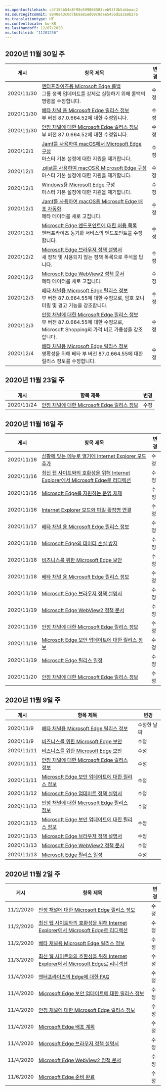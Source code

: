 ```yaml
---
ms.openlocfilehash: c4f155b54e8f98e599868583ceb93f3b5abbeac2
ms.sourcegitcommit: 8840ea3c0d7b68a81ed09c9dae5456d1a3a0b27a
ms.translationtype: HT
ms.contentlocale: ko-KR
ms.lasthandoff: 12/07/2020
ms.locfileid: "11201256"
---
```

<!-- This file is generated automatically each week. Changes made to this file will be overwritten.-->

## 2020년 11월 30일 주


| 게시 |항목 제목 | 변경 |
|------|------------|--------|
| 2020/11/30 | [엔터프라이즈용 Microsoft Edge 롤백](/DeployEdge/edge-learnmore-rollback)<br>그룹 정책 업데이트를 강제로 실행하기 위해 롤백의 명령을 수정합니다. | 수정 |
| 2020/11/30 | [베타 채널 용 Microsoft Edge 릴리스 정보](/DeployEdge/microsoft-edge-relnote-beta-channel)<br>부 버전 87.0.664.52에 대한 수정입니다.  | 수정 |
| 2020/11/30 | [안정 채널에 대한 Microsoft Edge 릴리스 정보](/DeployEdge/microsoft-edge-relnote-stable-channel) <br>부 버전 87.0.664.52에 대한 수정입니다.| 수정 |
| 2020/12/1 | [Jamf를 사용하여 macOS에서 Microsoft Edge 구성](/DeployEdge/configure-microsoft-edge-on-mac-jamf)<br>마스터 기본 설정에 대한 지원을 제거합니다. | 수정 |
| 2020/12/1 | [.plist를 사용하여 macOS용 Microsoft Edge 구성](/DeployEdge/configure-microsoft-edge-on-mac)<br>마스터 기본 설정에 대한 지원을 제거합니다. | 수정 |
| 2020/12/1 | [Windows용 Microsoft Edge 구성](/DeployEdge/configure-microsoft-edge)<br>마스터 기본 설정에 대한 지원을 제거합니다. | 수정 |
| 2020/12/1 | [Jamf를 사용하여 macOS용 Microsoft Edge 배포 자동화](/DeployEdge/deploy-edge-mac-jamf)<br>메타 데이터를 새로 고칩니다. | 수정 |
| 2020/12/1 | [Microsoft Edge 엔드포인트에 대한 허용 목록](/DeployEdge/microsoft-edge-security-endpoints)<br>엔터프라이즈 동기화 서비스의 엔드포인트를 수정합니다. | 수정 |
| 2020/12/2 | [Microsoft Edge 브라우저 정책 설명서](/DeployEdge/microsoft-edge-policies)<br>새 정책 및 사용되지 않는 정책 목록으로 주석을 답니다. | 수정 |
| 2020/12/2 | [Microsoft Edge WebView2 정책 문서](/DeployEdge/microsoft-edge-webview-policies)<br>메타 데이터를 새로 고칩니다. | 수정 |
| 2020/12/3 | [베타 채널용 Microsoft Edge 릴리스 정보](/DeployEdge/microsoft-edge-relnote-beta-channel)<br>부 버전 87.0.664.55에 대한 수정으로, 암호 모니터링 및 경고 기능을 강조합니다. | 수정 |
| 2020/12/3 | [안정 채널에 대한 Microsoft Edge 릴리스 정보](/DeployEdge/microsoft-edge-relnote-stable-channel) <br>부 버전 87.0.664.55에 대한 수정으로, Microsoft Shopping의 가격 비교 가용성을 강조합니다.| 수정 |
| 2020/12/4 | [베타 채널용 Microsoft Edge 릴리스 정보](/DeployEdge/microsoft-edge-relnote-beta-channel)<br>명확성을 위해 베타 부 버전 87.0.664.55에 대한 릴리스 정보를 수정합니다.  | 수정 |


## 2020년 11월 23일 주


| 게시 |항목 제목 | 변경 |
|------|------------|--------|
| 2020/11/24 | [안정 채널에 대한 Microsoft Edge 릴리스 정보](/DeployEdge/microsoft-edge-relnote-stable-channel) | 수정 |


## 2020년 11월 16일 주


| 게시 |항목 제목 | 변경 |
|------|------------|--------|
| 2020/11/16 | [상황에 맞는 메뉴로 열기에 Internet Explorer 모드 추가](/DeployEdge/edge-ie-mode-add-guidance-filetype-associations) | 수정 |
| 2020/11/16 | [최신 웹 사이트와의 호환성을 위해 Internet Explorer에서 Microsoft Edge로 리디렉션](/DeployEdge/edge-learnmore-neededge) | 수정 |
| 2020/11/16 | [Microsoft Edge를 지원하는 운영 체제](/DeployEdge/microsoft-edge-supported-operating-systems) | 수정 |
| 2020/11/16 | [Internet Explorer 모드와 파일 확장명 연결](/DeployEdge/edge-ie-mode-add-guidance-filetype-associations) | 수정 |
| 2020/11/17 | [베타 채널 용 Microsoft Edge 릴리스 정보](/DeployEdge/microsoft-edge-relnote-beta-channel) | 수정 |
| 2020/11/18 | [Microsoft Edge의 데이터 손실 방지](/DeployEdge/microsoft-edge-security-dlp) | 수정 |
| 2020/11/18 | [비즈니스를 위한 Microsoft Edge 보안](/DeployEdge/ms-edge-security-for-business) | 수정 |
| 2020/11/18 | [베타 채널 용 Microsoft Edge 릴리스 정보](/DeployEdge/microsoft-edge-relnote-beta-channel) | 수정 |
| 2020/11/19 | [Microsoft Edge 브라우저 정책 설명서](/DeployEdge/microsoft-edge-policies) | 수정 |
| 2020/11/19 | [Microsoft Edge WebView2 정책 문서](/DeployEdge/microsoft-edge-webview-policies) | 수정 |
| 2020/11/19 | [안정 채널에 대한 Microsoft Edge 릴리스 정보](/DeployEdge/microsoft-edge-relnote-stable-channel) | 수정 |
| 2020/11/19 | [Microsoft Edge 보안 업데이트에 대한 릴리스 정보](/DeployEdge/microsoft-edge-relnotes-security) | 수정 |
| 2020/11/19 | [Microsoft Edge 릴리스 일정](/DeployEdge/microsoft-edge-release-schedule) | 수정 |
| 2020/11/20 | [안정 채널에 대한 Microsoft Edge 릴리스 정보](/DeployEdge/microsoft-edge-relnote-stable-channel) | 수정 |


## 2020년 11월 9일 주


| 게시 |항목 제목 | 변경 |
|------|------------|--------|
| 2020/11/9 | [베타 채널용 Microsoft Edge 릴리스 정보](/DeployEdge/microsoft-edge-relnote-beta-channel) | 수정한 날짜 |
| 2020/11/9 | [비즈니스를 위한 Microsoft Edge 보안](/DeployEdge/ms-edge-security-for-business) | 수정 |
| 2020/11/11 | [비즈니스를 위한 Microsoft Edge 보안](/DeployEdge/ms-edge-security-for-business) | 수정 |
| 2020/11/11 | [안정 채널에 대한 Microsoft Edge 릴리스 정보](/DeployEdge/microsoft-edge-relnote-stable-channel) | 수정 |
| 2020/11/11 | [Microsoft Edge 보안 업데이트에 대한 릴리스 정보](/DeployEdge/microsoft-edge-relnotes-security) | 수정 |
| 2020/11/12 | [Microsoft Edge 업데이트 정책 설명서](/DeployEdge/microsoft-edge-update-policies) | 수정 |
| 2020/11/13 | [안정 채널에 대한 Microsoft Edge 릴리스 정보](/DeployEdge/microsoft-edge-relnote-stable-channel) | 수정 |
| 2020/11/13 | [Microsoft Edge 보안 업데이트에 대한 릴리스 정보](/DeployEdge/microsoft-edge-relnotes-security) | 수정 |
| 2020/11/13 | [Microsoft Edge 브라우저 정책 설명서](/DeployEdge/microsoft-edge-policies) | 수정 |
| 2020/11/13 | [Microsoft Edge WebView2 정책 문서](/DeployEdge/microsoft-edge-webview-policies) | 수정 |
| 2020/11/13 | [Microsoft Edge 릴리스 일정](/DeployEdge/microsoft-edge-release-schedule) | 수정 |


## 2020년 11월 2일 주


| 게시 |항목 제목 | 변경 |
|------|------------|--------|
| 11/2/2020 | [안정 채널에 대한 Microsoft Edge 릴리스 정보](/DeployEdge/microsoft-edge-relnote-stable-channel) | 수정 |
| 11/2/2020 | [최신 웹 사이트와의 호환성을 위해 Internet Explorer에서 Microsoft Edge로 리디렉션](/DeployEdge/edge-learnmore-neededge) | 수정 |
| 11/2/2020 | [베타 채널용 Microsoft Edge 릴리스 정보](/DeployEdge/microsoft-edge-relnote-beta-channel) | 수정 |
| 11/3/2020 | [최신 웹 사이트와의 호환성을 위해 Internet Explorer에서 Microsoft Edge로 리디렉션](/DeployEdge/edge-learnmore-neededge) | 수정 |
| 11/4/2020 | [엔터프라이즈의 Edge에 대한 FAQ](/DeployEdge/faqs-edge-in-the-enterprise) | 수정 |
| 11/4/2020 | [Microsoft Edge 보안 업데이트에 대한 릴리스 정보](/DeployEdge/microsoft-edge-relnotes-security) | 수정 |
| 11/4/2020 | [안정 채널에 대한 Microsoft Edge 릴리스 정보](/DeployEdge/microsoft-edge-relnote-stable-channel) | 수정 |
| 11/4/2020 | [Microsoft Edge 배포 계획](/DeployEdge/deploy-edge-plan-deployment) | 수정 |
| 11/4/2020 | [Microsoft Edge 브라우저 정책 설명서](/DeployEdge/microsoft-edge-policies) | 수정 |
| 11/4/2020 | [Microsoft Edge WebView2 정책 문서](/DeployEdge/microsoft-edge-webview-policies) | 수정 |
| 11/6/2020 | [Microsoft Edge 준비 완료](/DeployEdge/deploy-edge-ready-for-edge) | 수정 |
